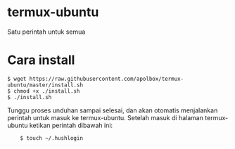 # termux-ubuntu
Satu perintah untuk semua

# Cara install

	$ wget https://raw.githubusercontent.com/apolbox/termux-ubuntu/master/install.sh
	$ chmod +x ./install.sh
	$ ./install.sh

Tunggu proses unduhan sampai selesai, dan akan otomatis menjalankan perintah untuk masuk ke termux-ubuntu.
Setelah masuk di halaman termux-ubuntu ketikan perintah dibawah ini:

        $ touch ~/.hushlogin
